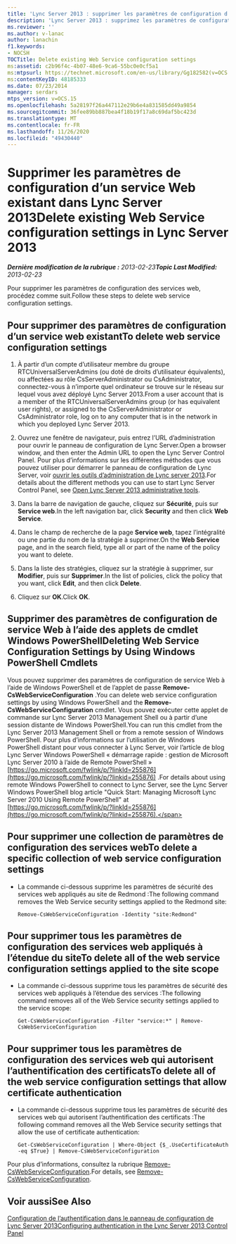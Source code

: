 ```yaml
---
title: 'Lync Server 2013 : supprimer les paramètres de configuration d’un service Web existant'
description: 'Lync Server 2013 : supprimez les paramètres de configuration d’un service Web existant.'
ms.reviewer: ''
ms.author: v-lanac
author: lanachin
f1.keywords:
- NOCSH
TOCTitle: Delete existing Web Service configuration settings
ms:assetid: c2b96f4c-4b07-48e6-9ca6-55bc0e0cf5a1
ms:mtpsurl: https://technet.microsoft.com/en-us/library/Gg182582(v=OCS.15)
ms:contentKeyID: 48185333
ms.date: 07/23/2014
manager: serdars
mtps_version: v=OCS.15
ms.openlocfilehash: 5a28197f26a447112e29b6e4a831585dd49a9854
ms.sourcegitcommit: 36fee89bb887bea4f18b19f17a8c69daf5bc423d
ms.translationtype: MT
ms.contentlocale: fr-FR
ms.lasthandoff: 11/26/2020
ms.locfileid: "49430440"
---
```

# <a name="delete-existing-web-service-configuration-settings-in-lync-server-2013"></a><span data-ttu-id="90f18-103">Supprimer les paramètres de configuration d’un service Web existant dans Lync Server 2013</span><span class="sxs-lookup"><span data-stu-id="90f18-103">Delete existing Web Service configuration settings in Lync Server 2013</span></span>

<div data-xmlns="http://www.w3.org/1999/xhtml">

<div class="topic" data-xmlns="http://www.w3.org/1999/xhtml" data-msxsl="urn:schemas-microsoft-com:xslt" data-cs="https://msdn.microsoft.com/">

<div data-asp="https://msdn2.microsoft.com/asp">



</div>

<div id="mainSection">

<div id="mainBody"><span data-ttu-id="90f18-104">

<span> </span></span><span class="sxs-lookup"><span data-stu-id="90f18-104">

<span> </span></span></span>

<span data-ttu-id="90f18-105">_**Dernière modification de la rubrique :** 2013-02-23_</span><span class="sxs-lookup"><span data-stu-id="90f18-105">_**Topic Last Modified:** 2013-02-23_</span></span>

<span data-ttu-id="90f18-106">Pour supprimer les paramètres de configuration des services web, procédez comme suit.</span><span class="sxs-lookup"><span data-stu-id="90f18-106">Follow these steps to delete web service configuration settings.</span></span>

<div>

## <a name="to-delete-web-service-configuration-settings"></a><span data-ttu-id="90f18-107">Pour supprimer des paramètres de configuration d’un service web existant</span><span class="sxs-lookup"><span data-stu-id="90f18-107">To delete web service configuration settings</span></span>

1.  <span data-ttu-id="90f18-108">À partir d’un compte d’utilisateur membre du groupe RTCUniversalServerAdmins (ou doté de droits d’utilisateur équivalents), ou affectées au rôle CsServerAdministrator ou CsAdministrator, connectez-vous à n’importe quel ordinateur se trouve sur le réseau sur lequel vous avez déployé Lync Server 2013.</span><span class="sxs-lookup"><span data-stu-id="90f18-108">From a user account that is a member of the RTCUniversalServerAdmins group (or has equivalent user rights), or assigned to the CsServerAdministrator or CsAdministrator role, log on to any computer that is in the network in which you deployed Lync Server 2013.</span></span>

2.  <span data-ttu-id="90f18-109">Ouvrez une fenêtre de navigateur, puis entrez l’URL d’administration pour ouvrir le panneau de configuration de Lync Server.</span><span class="sxs-lookup"><span data-stu-id="90f18-109">Open a browser window, and then enter the Admin URL to open the Lync Server Control Panel.</span></span> <span data-ttu-id="90f18-110">Pour plus d’informations sur les différentes méthodes que vous pouvez utiliser pour démarrer le panneau de configuration de Lync Server, voir [ouvrir les outils d’administration de Lync server 2013](lync-server-2013-open-lync-server-administrative-tools.md).</span><span class="sxs-lookup"><span data-stu-id="90f18-110">For details about the different methods you can use to start Lync Server Control Panel, see [Open Lync Server 2013 administrative tools](lync-server-2013-open-lync-server-administrative-tools.md).</span></span>

3.  <span data-ttu-id="90f18-111">Dans la barre de navigation de gauche, cliquez sur **Sécurité**, puis sur **Service web**.</span><span class="sxs-lookup"><span data-stu-id="90f18-111">In the left navigation bar, click **Security** and then click **Web Service**.</span></span>

4.  <span data-ttu-id="90f18-112">Dans le champ de recherche de la page **Service web**, tapez l’intégralité ou une partie du nom de la stratégie à supprimer.</span><span class="sxs-lookup"><span data-stu-id="90f18-112">On the **Web Service** page, and in the search field, type all or part of the name of the policy you want to delete.</span></span>

5.  <span data-ttu-id="90f18-113">Dans la liste des stratégies, cliquez sur la stratégie à supprimer, sur **Modifier**, puis sur **Supprimer**.</span><span class="sxs-lookup"><span data-stu-id="90f18-113">In the list of policies, click the policy that you want, click **Edit**, and then click **Delete**.</span></span>

6.  <span data-ttu-id="90f18-114">Cliquez sur **OK**.</span><span class="sxs-lookup"><span data-stu-id="90f18-114">Click **OK**.</span></span>

</div>

<div>

## <a name="deleting-web-service-configuration-settings-by-using-windows-powershell-cmdlets"></a><span data-ttu-id="90f18-115">Supprimer des paramètres de configuration de service Web à l’aide des applets de cmdlet Windows PowerShell</span><span class="sxs-lookup"><span data-stu-id="90f18-115">Deleting Web Service Configuration Settings by Using Windows PowerShell Cmdlets</span></span>

<span data-ttu-id="90f18-116">Vous pouvez supprimer des paramètres de configuration de service Web à l’aide de Windows PowerShell et de l’applet de passe **Remove-CsWebServiceConfiguration** .</span><span class="sxs-lookup"><span data-stu-id="90f18-116">You can delete web service configuration settings by using Windows PowerShell and the **Remove-CsWebServiceConfiguration** cmdlet.</span></span> <span data-ttu-id="90f18-117">Vous pouvez exécuter cette applet de commande sur Lync Server 2013 Management Shell ou à partir d’une session distante de Windows PowerShell.</span><span class="sxs-lookup"><span data-stu-id="90f18-117">You can run this cmdlet from the Lync Server 2013 Management Shell or from a remote session of Windows PowerShell.</span></span> <span data-ttu-id="90f18-118">Pour plus d’informations sur l’utilisation de Windows PowerShell distant pour vous connecter à Lync Server, voir l’article de blog Lync Server Windows PowerShell « démarrage rapide : gestion de Microsoft Lync Server 2010 à l’aide de Remote PowerShell » [https://go.microsoft.com/fwlink/p/?linkId=255876](https://go.microsoft.com/fwlink/p/?linkid=255876) .</span><span class="sxs-lookup"><span data-stu-id="90f18-118">For details about using remote Windows PowerShell to connect to Lync Server, see the Lync Server Windows PowerShell blog article "Quick Start: Managing Microsoft Lync Server 2010 Using Remote PowerShell" at [https://go.microsoft.com/fwlink/p/?linkId=255876](https://go.microsoft.com/fwlink/p/?linkid=255876).</span></span>

<div>

## <a name="to-delete-a-specific-collection-of-web-service-configuration-settings"></a><span data-ttu-id="90f18-119">Pour supprimer une collection de paramètres de configuration des services web</span><span class="sxs-lookup"><span data-stu-id="90f18-119">To delete a specific collection of web service configuration settings</span></span>

  - <span data-ttu-id="90f18-120">La commande ci-dessous supprime les paramètres de sécurité des services web appliqués au site de Redmond :</span><span class="sxs-lookup"><span data-stu-id="90f18-120">The following command removes the Web Service security settings applied to the Redmond site:</span></span>
    
        Remove-CsWebServiceConfiguration -Identity "site:Redmond"

</div>

<div>

## <a name="to-delete-all-of-the-web-service-configuration-settings-applied-to-the-site-scope"></a><span data-ttu-id="90f18-121">Pour supprimer tous les paramètres de configuration des services web appliqués à l’étendue du site</span><span class="sxs-lookup"><span data-stu-id="90f18-121">To delete all of the web service configuration settings applied to the site scope</span></span>

  - <span data-ttu-id="90f18-122">La commande ci-dessous supprime tous les paramètres de sécurité des services web appliqués à l’étendue des services :</span><span class="sxs-lookup"><span data-stu-id="90f18-122">The following command removes all of the Web Service security settings applied to the service scope:</span></span>
    
        Get-CsWebServiceConfiguration -Filter "service:*" | Remove-CsWebServiceConfiguration

</div>

<div>

## <a name="to-delete-all-of-the-web-service-configuration-settings-that-allow-certificate-authentication"></a><span data-ttu-id="90f18-123">Pour supprimer tous les paramètres de configuration des services web qui autorisent l’authentification des certificats</span><span class="sxs-lookup"><span data-stu-id="90f18-123">To delete all of the web service configuration settings that allow certificate authentication</span></span>

  - <span data-ttu-id="90f18-124">La commande ci-dessous supprime tous les paramètres de sécurité des services web qui autorisent l’authentification des certificats :</span><span class="sxs-lookup"><span data-stu-id="90f18-124">The following command removes all the Web Service security settings that allow the use of certificate authentication:</span></span>
    
        Get-CsWebServiceConfiguration | Where-Object {$_.UseCertificateAuth -eq $True} | Remove-CsWebServiceConfiguration

</div>

<span data-ttu-id="90f18-125">Pour plus d’informations, consultez la rubrique [Remove-CsWebServiceConfiguration](https://docs.microsoft.com/powershell/module/skype/Remove-CsWebServiceConfiguration).</span><span class="sxs-lookup"><span data-stu-id="90f18-125">For details, see [Remove-CsWebServiceConfiguration](https://docs.microsoft.com/powershell/module/skype/Remove-CsWebServiceConfiguration).</span></span>

</div>

<div>

## <a name="see-also"></a><span data-ttu-id="90f18-126">Voir aussi</span><span class="sxs-lookup"><span data-stu-id="90f18-126">See Also</span></span>


[<span data-ttu-id="90f18-127">Configuration de l’authentification dans le panneau de configuration de Lync Server 2013</span><span class="sxs-lookup"><span data-stu-id="90f18-127">Configuring authentication in the Lync Server 2013 Control Panel</span></span>](lync-server-2013-configuring-authentication-in-the-lync-server-control-panel.md)  
  

<span data-ttu-id="90f18-128"></div>

</div>

<span> </span>

</div>

</div>

</span><span class="sxs-lookup"><span data-stu-id="90f18-128"></div>

</div>

<span> </span>

</div>

</div>

</span></span></div>

